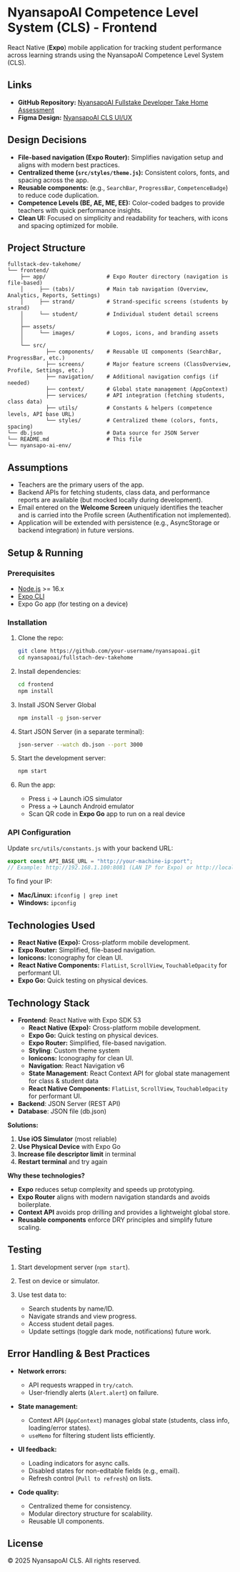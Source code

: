 # NyansapoAI Competence Level System (CLS) - Frontend

React Native (**Expo**) mobile application for tracking student performance across learning strands using the NyansapoAI Competence Level System (CLS).

## Links

- **GitHub Repository:** [NyansapoAI Fullstake Developer Take Home Assessment](https://github.com/AbubakariSadikOsman/nyansapoai-cls)
- **Figma Design:** [NyansapoAI CLS UI/UX](https://www.figma.com/design/d9UfhQ310Tlew3v0HPMhzq/Nyansapo-AI---CLS?node-id=0-1&t=UHGEIkg1RwUBs8nm-1)

## Design Decisions

- **File-based navigation (Expo Router):** Simplifies navigation setup and aligns with modern best practices.
- **Centralized theme (`src/styles/theme.js`):** Consistent colors, fonts, and spacing across the app.
- **Reusable components:** (e.g., `SearchBar`, `ProgressBar`, `CompetenceBadge`) to reduce code duplication.
- **Competence Levels (BE, AE, ME, EE):** Color-coded badges to provide teachers with quick performance insights.
- **Clean UI:** Focused on simplicity and readability for teachers, with icons and spacing optimized for mobile.

## Project Structure

```
fullstack-dev-takehome/
└── frontend/
    ├── app/                   # Expo Router directory (navigation is file-based)
    │     ├── (tabs)/          # Main tab navigation (Overview, Analytics, Reports, Settings)
    │     ├── strand/          # Strand-specific screens (students by strand)
    │     └── student/         # Individual student detail screens
    │
    ├── assets/
    │     └── images/          # Logos, icons, and branding assets
    │
    └── src/
            ├── components/    # Reusable UI components (SearchBar, ProgressBar, etc.)
            ├── screens/       # Major feature screens (ClassOverview, Profile, Settings, etc.)
            ├── navigation/    # Additional navigation configs (if needed)
            ├── context/       # Global state management (AppContext)
            ├── services/      # API integration (fetching students, class data)
            ├── utils/         # Constants & helpers (competence levels, API base URL)
            └── styles/        # Centralized theme (colors, fonts, spacing)
└── db.json                    # Data source for JSON Server
└── README.md                  # This file
└── nyansapo-ai-env/
```

## Assumptions

- Teachers are the primary users of the app.
- Backend APIs for fetching students, class data, and performance reports are available (but mocked locally during development).
- Email entered on the **Welcome Screen** uniquely identifies the teacher and is carried into the Profile screen (Authentification not implemented).
- Application will be extended with persistence (e.g., AsyncStorage or backend integration) in future versions.

## Setup & Running

### Prerequisites

- [Node.js](https://nodejs.org/) >= 16.x
- [Expo CLI](https://docs.expo.dev/get-started/installation/)
- Expo Go app (for testing on a device)

### Installation

1. Clone the repo:

   ```bash
   git clone https://github.com/your-username/nyansapoai.git
   cd nyansapoai/fullstach-dev-takehome
   ```

2. Install dependencies:

   ```bash
   cd frontend
   npm install
   ```

3. Install JSON Server Global
   ```bash
   npm install -g json-server
   ```
4. Start JSON Server (in a separate terminal):

   ```bash
   json-server --watch db.json --port 3000
   ```

5. Start the development server:

   ```bash
   npm start
   ```

6. Run the app:

   - Press `i` → Launch iOS simulator
   - Press `a` → Launch Android emulator
   - Scan QR code in **Expo Go** app to run on a real device

### API Configuration

Update `src/utils/constants.js` with your backend URL:

```js
export const API_BASE_URL = "http://your-machine-ip:port";
// Example: http://192.168.1.100:8081 (LAN IP for Expo) or http://localhost:8081 (for web)
```

To find your IP:

- **Mac/Linux:** `ifconfig | grep inet`
- **Windows:** `ipconfig`

## Technologies Used

- **React Native (Expo):** Cross-platform mobile development.
- **Expo Router:** Simplified, file-based navigation.
- **Ionicons:** Iconography for clean UI.
- **React Native Components:** `FlatList`, `ScrollView`, `TouchableOpacity` for performant UI.
- **Expo Go:** Quick testing on physical devices.

## Technology Stack

- **Frontend**: React Native with Expo SDK 53
  - **React Native (Expo):** Cross-platform mobile development.
  - **Expo Go:** Quick testing on physical devices.
  - **Expo Router:** Simplified, file-based navigation.
  - **Styling**: Custom theme system
  - **Ionicons:** Iconography for clean UI.
  - **Navigation**: React Navigation v6
  - **State Management**: React Context API for global state management for class & student data
  - **React Native Components:** `FlatList`, `ScrollView`, `TouchableOpacity` for performant UI.
- **Backend**: JSON Server (REST API)
- **Database**: JSON file (db.json)

**Solutions:**

1. **Use iOS Simulator** (most reliable)
2. **Use Physical Device** with Expo Go
3. **Increase file descriptor limit** in terminal
4. **Restart terminal** and try again

**Why these technologies?**

- **Expo** reduces setup complexity and speeds up prototyping.
- **Expo Router** aligns with modern navigation standards and avoids boilerplate.
- **Context API** avoids prop drilling and provides a lightweight global store.
- **Reusable components** enforce DRY principles and simplify future scaling.

## Testing

1. Start development server (`npm start`).
2. Test on device or simulator.
3. Use test data to:

   - Search students by name/ID.
   - Navigate strands and view progress.
   - Access student detail pages.
   - Update settings (toggle dark mode, notifications) future work.

## Error Handling & Best Practices

- **Network errors:**

  - API requests wrapped in `try/catch`.
  - User-friendly alerts (`Alert.alert`) on failure.

- **State management:**

  - Context API (`AppContext`) manages global state (students, class info, loading/error states).
  - `useMemo` for filtering student lists efficiently.

- **UI feedback:**

  - Loading indicators for async calls.
  - Disabled states for non-editable fields (e.g., email).
  - Refresh control (`Pull to refresh`) on lists.

- **Code quality:**

  - Centralized theme for consistency.
  - Modular directory structure for scalability.
  - Reusable UI components.

## License

© 2025 NyansapoAI CLS. All rights reserved.
